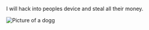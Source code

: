 I will hack into peoples device and steal all their money.

<img src="/blog/pics/dog.png" alt="Picture of a dogg">